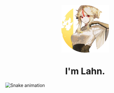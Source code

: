 <div align="center">
  <img height="150" src="https://github.com/Lahnshen/Lahnshen/blob/main/Picture.png?raw=true"  />
  
</div>

<h1 align="center">I'm Lahn.</h1>

<img src="https://profile-readme-generator.com/assets/snake.svg" alt="Snake animation" />
